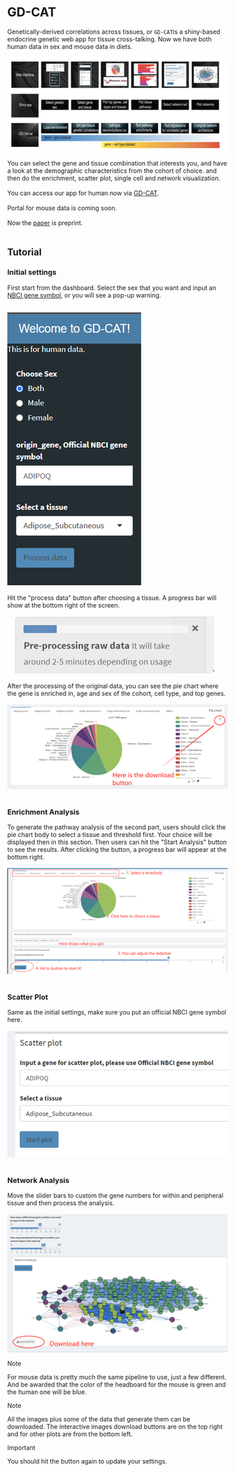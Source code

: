 # GD-CAT
Genetically-derived correlations across tissues, or `GD-CAT`is a shiny-based endocrine genetic web app for tissue cross-talking. Now we have both human data in sex and mouse data in diets. <br><br>
![initial](https://github.com/mingqizh/GD-CAT/blob/main/images/pipeline.png)<br><br>
You can select the gene and tissue combination that interests you, and have a look at the demographic characteristics from the cohort of choice.
and then do the enrichment, scatter plot, single cell and network visualization.  <br><br>
You can access our app for human now via [GD-CAT](https://pipeline.biochem.uci.edu/gtex/demo2/).<br><br>
Portal for mouse data is coming soon. <br><br>
Now the [paper](https://pubmed.ncbi.nlm.nih.gov/37214953/) is preprint.<br><br>
## Tutorial 
### Initial settings
First start from the dashboard. Select the sex that you want and input an [NBCI gene symbol](https://www.ncbi.nlm.nih.gov/pmc/articles/PMC7494048/), or you will see a pop-up warning. <br><br>

![initial](https://github.com/mingqizh/GD-CAT/blob/main/images/hset.png)<br><br>
Hit the "process data" button after choosing a tissue. A progress bar will show at the bottom right of the screen. <br><br>
![pre](https://github.com/mingqizh/GD-CAT/blob/main/images/1689177951994.png)<br><br>
After the processing of the original data, you can see the pie chart where the gene is enriched in, age and sex of the cohort, cell type, and top genes. <br><br>
![pie](https://github.com/mingqizh/GD-CAT/blob/main/images/sfd.png)<br><br>
### Enrichment Analysis
To generate the pathway analysis of the second part, users should click the pie chart body to select a tissue and threshold first. Your choice will be displayed then in this section. Then users can hit the "Start Analysis" button to see the results. After clicking the button, a progress bar will appear at the bottom right. <br><br>
![enrichment](https://github.com/mingqizh/GD-CAT/blob/main/images/enrich.png)<br><br>
### Scatter Plot
Same as the initial settings, make sure you put an official NBCI gene symbol here. <br><br>
![scatter](https://github.com/mingqizh/GD-CAT/blob/main/images/1689177689112.png)<br><br>
### Network Analysis
Move the slider bars to custom the gene numbers for within and peripheral tissue and then process the analysis. <br><br>
![net](https://github.com/mingqizh/GD-CAT/blob/main/images/net.png)
> [!NOTE]
> For mouse data is pretty much the same pipeline to use, just a few different. And be awarded that the color of the headboard for the mouse is green and the human one will be blue. 

> [!NOTE]
> All the images plus some of the data that generate them can be downloaded. The interactive images download buttons are on the top right and for other plots are from the bottom left. 

> [!IMPORTANT]
> You should hit the button again to update your settings. 

